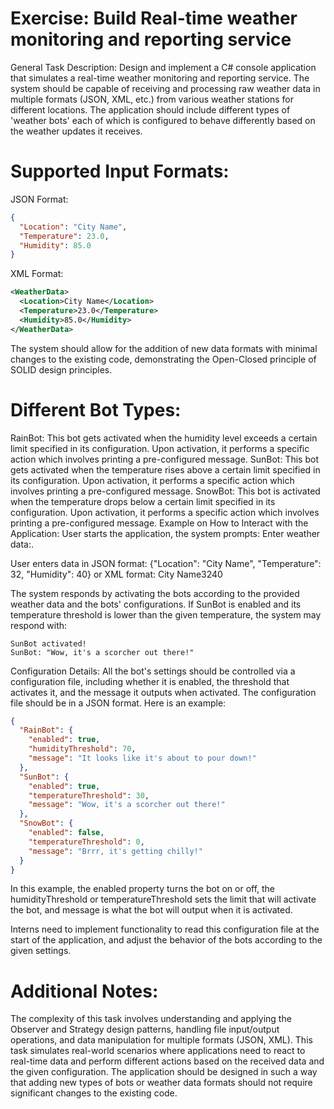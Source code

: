 # Exercise: Build Real-time weather monitoring and reporting service
General Task Description:
Design and implement a C# console application that simulates a real-time weather monitoring and reporting service. The system should be capable of receiving and processing raw weather data in multiple formats (JSON, XML, etc.) from various weather stations for different locations. The application should include different types of 'weather bots' each of which is configured to behave differently based on the weather updates it receives.

# Supported Input Formats:
JSON Format:
```json
{
  "Location": "City Name",
  "Temperature": 23.0,
  "Humidity": 85.0
}
```

XML Format:
```xml
<WeatherData>
  <Location>City Name</Location>
  <Temperature>23.0</Temperature>
  <Humidity>85.0</Humidity>
</WeatherData>
```
The system should allow for the addition of new data formats with minimal changes to the existing code, demonstrating the Open-Closed principle of SOLID design principles.

# Different Bot Types:
RainBot: This bot gets activated when the humidity level exceeds a certain limit specified in its configuration. Upon activation, it performs a specific action which involves printing a pre-configured message.
SunBot: This bot gets activated when the temperature rises above a certain limit specified in its configuration. Upon activation, it performs a specific action which involves printing a pre-configured message.
SnowBot: This bot is activated when the temperature drops below a certain limit specified in its configuration. Upon activation, it performs a specific action which involves printing a pre-configured message.
Example on How to Interact with the Application:
User starts the application, the system prompts: Enter weather data:.

User enters data in JSON format: {"Location": "City Name", "Temperature": 32, "Humidity": 40} or XML format: <WeatherData><Location>City Name</Location><Temperature>32</Temperature><Humidity>40</Humidity></WeatherData>

The system responds by activating the bots according to the provided weather data and the bots' configurations. If SunBot is enabled and its temperature threshold is lower than the given temperature, the system may respond with:

```
SunBot activated!
SunBot: "Wow, it's a scorcher out there!"
```

Configuration Details:
All the bot's settings should be controlled via a configuration file, including whether it is enabled, the threshold that activates it, and the message it outputs when activated. The configuration file should be in a JSON format. Here is an example:
```json
{
  "RainBot": {
    "enabled": true,
    "humidityThreshold": 70,
    "message": "It looks like it's about to pour down!"
  },
  "SunBot": {
    "enabled": true,
    "temperatureThreshold": 30,
    "message": "Wow, it's a scorcher out there!"
  },
  "SnowBot": {
    "enabled": false,
    "temperatureThreshold": 0,
    "message": "Brrr, it's getting chilly!"
  }
}
```

In this example, the enabled property turns the bot on or off, the humidityThreshold or temperatureThreshold sets the limit that will activate the bot, and message is what the bot will output when it is activated.

Interns need to implement functionality to read this configuration file at the start of the application, and adjust the behavior of the bots according to the given settings.

# Additional Notes:
The complexity of this task involves understanding and applying the Observer and Strategy design patterns, handling file input/output operations, and data manipulation for multiple formats (JSON, XML). This task simulates real-world scenarios where applications need to react to real-time data and perform different actions based on the received data and the given configuration. The application should be designed in such a way that adding new types of bots or weather data formats should not require significant changes to the existing code.
